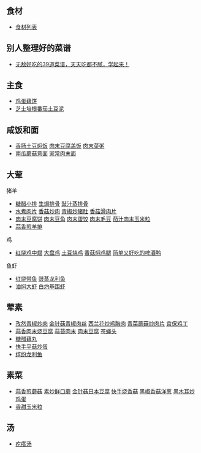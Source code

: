 ## 食材
* [食材列表](http://m.meishichina.com/ingredient/)

## 别人整理好的菜谱
* [无敌好吃的39道菜谱，天天吃都不腻，学起来！](http://mp.weixin.qq.com/s?__biz=MzAxNjAyNTY4NQ==&mid=2651375784&idx=2&sn=ac0bf9d455ee6f97ca71a123d4178e87&scene=1&srcid=0617lUIMOiLxvpArBz4EqCzp#rd)

## 主食
* [鸡蛋藕饼](http://m.xiachufang.com/recipe/100538618/)
* [芝士培根番茄土豆泥](http://m.xiachufang.com/recipe/100054081/)

## 咸饭和面
* [香肠土豆焖饭](http://m.xiachufang.com/recipe/100253286/) [肉末豆腐盖饭](http://m.xiachufang.com/recipe/100623058/) [肉末菜粥](http://m.xiachufang.com/recipe/100030147/)
* [南瓜蘑菇意面](http://m.xiachufang.com/recipe/100474618/) [家常肉末面](http://m.xiachufang.com/recipe/100099000/)

## 大荤
猪羊
* [糖醋小排](http://m.xiachufang.com/recipe/260622/) [生焗排骨](http://m.xiachufang.com/recipe/100098729/) [豉汁蒸排骨](http://m.xiachufang.com/recipe/270186/) 
* [水煮肉片](http://m.xiachufang.com/recipe/100347110/) [香菇炒肉](http://m.xiachufang.com/recipe/100196188/) [青椒炒猪肚](http://m.xiachufang.com/recipe/180543/) [香菇滑肉片](http://m.xiachufang.com/recipe/100635476/)
* [肉末豆腐饼](http://m.xiachufang.com/recipe/166070/) [肉末豆角](http://m.xiachufang.com/recipe/100367874/) [肉末蛋饺](http://m.xiachufang.com/recipe/89258/) [肉末毛豆](http://m.xiachufang.com/recipe/100278267/) [茄汁肉末玉米粒](http://m.xiachufang.com/recipe/100546873/)
* [蒜香煎羊排](http://m.xiachufang.com/recipe/100367271/)

鸡
* [红烧鸡中翅](http://m.xiachufang.com/recipe/259825/) [大盘鸡](http://m.xiachufang.com/recipe/100119859/) [土豆烧鸡](http://m.xiachufang.com/recipe/100346005/) [香菇焖鸡腿](http://m.xiachufang.com/recipe/100459632/) [简单又好吃的啤酒鸭](http://m.xiachufang.com/recipe/101713849/)

鱼虾
* [红烧带鱼](http://m.xiachufang.com/recipe/259240/) [豉蒸龙利鱼](http://m.xiachufang.com/recipe/100556921/)
* [油焖大虾](http://m.xiachufang.com/recipe/100125819/) [白灼基围虾](http://m.xiachufang.com/recipe/100037807/)

## 荤素

* [孜然青椒炒肉](http://m.xiachufang.com/recipe/100280459/) [金针菇青椒肉丝](http://m.xiachufang.com/recipe/100427527/) [西兰花炒鸡胸肉](http://m.xiachufang.com/recipe/100106060/) [青菜蘑菇炒肉片](http://m.xiachufang.com/recipe/100387415/) [宫保鸡丁](http://m.xiachufang.com/recipe/100461836/)
* [蒜香肉末烧豆腐](http://m.xiachufang.com/recipe/268178/) [蒜苔肉末](http://m.xiachufang.com/recipe/100418800/) [肉末豆腐](http://m.xiachufang.com/recipe/100216833/) [苍蝇头](http://m.xiachufang.com/recipe/93442/)
* [糖醋藕丸](http://m.xiachufang.com/recipe/202903/)
* [快手平菇炒蛋](http://m.xiachufang.com/recipe/1008701/)
* [缤纷龙利鱼](http://m.xiachufang.com/recipe/100136395/)

## 素菜

* [蒜香煎蘑菇](http://m.xiachufang.com/recipe/1005294/) [素炒鲜口蘑](http://m.xiachufang.com/recipe/100385636/) [金针菇日本豆腐](http://m.xiachufang.com/recipe/100103576/) [快手烧香菇](http://m.xiachufang.com/recipe/1060973/) [黑椒香菇洋葱](http://m.xiachufang.com/recipe/101759187/) [黑木耳炒鸡蛋](http://m.xiachufang.com/recipe/1101585/)
* [香甜玉米粒](http://m.xiachufang.com/recipe/100056000/)

## 汤
* [疙瘩汤](http://m.xiachufang.com/recipe/100398765/)
